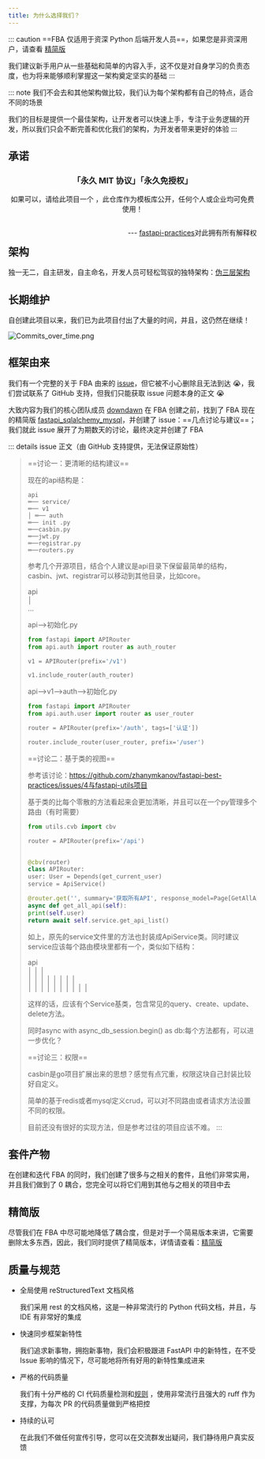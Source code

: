 ```yaml
---
title: 为什么选择我们？
---
```


<script setup>
import NpmBadge from 'vuepress-theme-plume/features/NpmBadge.vue'
</script>

::: caution
==FBA 仅适用于资深 Python 后端开发人员==，如果您是非资深用户，请查看 [精简版](#精简版)

我们建议新手用户从一些基础和简单的内容入手，这不仅是对自身学习的负责态度，也为将来能够顺利掌握这一架构奠定坚实的基础
:::

::: note
我们不会去和其他架构做比较，我们认为每个架构都有自己的特点，适合不同的场景

我们的目标是提供一个最佳架构，让开发者可以快速上手，专注于业务逻辑的开发，所以我们只会不断完善和优化我们的架构，为开发者带来更好的体验
:::

## 承诺

<div style="text-align: center">
  <h3>「永久 MIT 协议」「永久免授权」</h3>
  <p>如果可以，请给此项目一个 <NpmBadge repo="fastapi-practices/fastapi_best_architecture" type="stars" />，此仓库作为模板库公开，任何个人或企业均可免费使用！</p>
  <p style="float: right">--- <a href="https://github.com/fastapi-practices">fastapi-practices</a>对此拥有所有解释权</p>
  <br>
</div>

## 架构

独一无二，自主研发，自主命名，开发人员可轻松驾驭的独特架构：[伪三层架构](../summary/intro.md#伪三层架构)

## 长期维护

自创建此项目以来，我们已为此项目付出了大量的时间，并且，这仍然在继续！

![Commits_over_time.png](/images/Commits_over_time.png)

## 框架由来

我们有一个完整的关于 FBA 由来的 [issue](https://github.com/wu-clan/fastapi_sqlalchemy_mysql/issues/5)，但它被不小心删除且无法到达
😭，我们尝试联系了 GitHub 支持，但我们只能获取 issue 问题本身的正文 😭

大致内容为我们的核心团队成员 [downdawn](https://github.com/downdawn) 在 FBA 创建之前，找到了 FBA 现在的精简版
[fastapi_sqlalchemy_mysql](fsm.md#sqlalchemy)，并创建了 issue：==几点讨论与建议==；我们就此 issue 展开了为期数天的讨论，最终决定并创建了
FBA

::: details issue 正文（由 GitHub 支持提供，无法保证原始性）
> ==讨论一：更清晰的结构建议==
>
>现在的api结构是：
>
>```
>api
> ═── service/
> ═── v1
> │ ═── auth
> ═── init .py
> ═──casbin.py
> ═──jwt.py
> ═──registrar.py
> ═──routers.py
>```
>
>参考几个开源项目，结合个人建议是api目录下保留最简单的结构，casbin、jwt、registrar可以移动到其他目录，比如core。
>
>api <br/>
> │ <br/>
> ...
>
>api——>初始化.py
>
>```python
>from fastapi import APIRouter
>from api.auth import router as auth_router
>
>v1 = APIRouter(prefix='/v1')
>
>v1.include_router(auth_router)
>```
>
>api——>v1——>auth——>初始化.py
>
>```python
>from fastapi import APIRouter
>from api.auth.user import router as user_router
>
>router = APIRouter(prefix='/auth', tags=['认证'])
>
>router.include_router(user_router, prefix='/user')
>```
>
>==讨论二：基于类的视图==
>
>参考该讨论：https://github.com/zhanymkanov/fastapi-best-practices/issues/4与fastapi-utils项目
>
>基于类的比每个零散的方法看起来会更加清晰，并且可以在一个py管理多个路由（有时需要）
>
>```python
>from utils.cvb import cbv
>
>router = APIRouter(prefix='/api')
>
>
>@cbv(router)
>class APIRouter:
>user: User = Depends(get_current_user)
>service = ApiService()
>
>@router.get('', summary='获取所有API', response_model=Page[GetAllApi])
>async def get_all_api(self):
>print(self.user)
>return await self.service.get_api_list()
>```
>
>如上，原先的service文件里的方法也封装成ApiService类。同时建议service应该每个路由模块里都有一个，类似如下结构：
>
>api <br/>
> │ │ │ <br/>
> │ │ │ │ │ │ │ │ <br/>
> │ │ │ │ │ │ │ │ │ │
>
>这样的话，应该有个Service基类，包含常见的query、create、update、delete方法。
>
>同时async with async_db_session.begin() as db:每个方法都有，可以进一步优化？
>
> ==讨论三：权限==
>
>casbin是go项目扩展出来的思想？感觉有点冗重，权限这块自己封装比较好自定义。
>
>简单的基于redis或者mysql定义crud，可以对不同路由或者请求方法设置不同的权限。
>
>目前还没有很好的实现方法，但是参考过往的项目应该不难。
:::

## 套件产物

在创建和迭代 FBA 的同时，我们创建了很多与之相关的套件，且他们非常实用，并且我们做到了 0 耦合，您完全可以将它们用到其他与之相关的项目中去

<CardGrid>
  <RepoCard repo="wu-clan/sqlalchemy-crud-plus" />
  <RepoCard repo="wu-clan/fast-captcha" />
  <RepoCard repo="wu-clan/fastapi_scheduler" />
  <RepoCard repo="wu-clan/fastapi-oauth20" />
</CardGrid>

## 精简版

尽管我们在 FBA
中尽可能地降低了耦合度，但是对于一个简易版本来讲，它需要删除太多东西，因此，我们同时提供了精简版本，详情请查看：[精简版](./fsm.md)

## 质量与规范

- 全局使用 reStructuredText 文档风格

  我们采用 rest 的文档风格，这是一种非常流行的 Python 代码文档，并且，与 IDE 有非常好的集成

- 快速同步框架新特性

  我们追求新事物，拥抱新事物，我们会积极跟进 FastAPI 中的新特性，在不受 Issue 影响的情况下，尽可能地将所有好用的新特性集成进来

- 严格的代码质量

  我们有十分严格的 CI
  代码质量检测和[规则](https://github.com/fastapi-practices/fastapi_best_architecture/blob/master/backend/.ruff.toml)
  ，使用非常流行且强大的 ruff 作为支撑，为每次 PR 的代码质量做到严格把控

- 持续的认可

  在此我们不做任何宣传引导，您可以在交流群发出疑问，我们静待用户真实反馈
